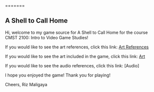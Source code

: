 

=======
## A Shell to Call Home

Hi, welcome to my game source for A Shell to Call Home for the course CMST 2100: Intro to Video Game Studies!

If you would like to see the art references, click this link: [Art References](ART_REFERENCES.md)

If you would like to see the art included in the game, click this link: [Art](Art_Files.md)

If you would like to see the audio references, click this link: [Audio]

I hope you enjoyed the game! Thank you for playing!

Cheers,
Riz Maligaya
